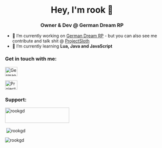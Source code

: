 <h1 align="center">Hey, I'm rook 👋</h1>
<h3 align="center">Owner & Dev @ German Dream RP</h3>

- 🔭 I’m currently working on [German Dream RP](https://discord.gg/germandream) - but you can also see me contribute and talk shit @ [ProjectSloth](https://discord.gg/projectsloth)
- 🌱 I’m currently learning **Lua, Java and JavaScript**

<h3 align="left">Get in touch with me:</h3>
<p align="left">
<a href="https://discord.gg/germandream" target="blank"><img align="center" src="https://raw.githubusercontent.com/rahuldkjain/github-profile-readme-generator/master/src/images/icons/Social/discord.svg" alt="German Dream RP" height="30" width="40" /></a>
</p><a href="https://discord.gg/projectsloth" target="blank"><img align="center" src="https://raw.githubusercontent.com/rahuldkjain/github-profile-readme-generator/master/src/images/icons/Social/discord.svg" alt="Project Sloth" height="30" width="40" /></a>

<h3 align="left">Support:</h3>
<p><a href="https://www.buymeacoffee.com/rookgd"> <img align="left" src="https://cdn.buymeacoffee.com/buttons/v2/default-yellow.png" height="50" width="210" alt="rookgd" /></a></p><br><br><br>

<p>&nbsp;<img align="center" src="https://github-readme-stats.vercel.app/api?username=rookgd&show_icons=true&locale=en" alt="rookgd" /></p>

<p><img align="center" src="https://github-readme-streak-stats.herokuapp.com/?user=rookgd&" alt="rookgd" /></p>
